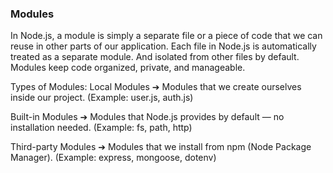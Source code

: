 ### Modules
In Node.js, a module is simply a separate file or a piece of code that we can reuse in other parts of our application.
Each file in Node.js is automatically treated as a separate module. And isolated from other files by default.
Modules keep code organized, private, and manageable.

Types of Modules:
Local Modules
➔ Modules that we create ourselves inside our project.
(Example: user.js, auth.js)

Built-in Modules
➔ Modules that Node.js provides by default — no installation needed.
(Example: fs, path, http)

Third-party Modules
➔ Modules that we install from npm (Node Package Manager).
(Example: express, mongoose, dotenv)
